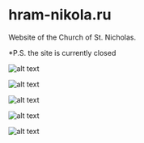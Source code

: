 # hram-nikola.ru
Website of the Church of St. Nicholas.

*P.S. the site is currently closed

![alt text](https://github.com/ZERDICORP/overview-hram-nikola.ru/blob/main/screenshots/s1.png?row=true)

![alt text](https://github.com/ZERDICORP/overview-hram-nikola.ru/blob/main/screenshots/s2.png?row=true)

![alt text](https://github.com/ZERDICORP/overview-hram-nikola.ru/blob/main/screenshots/s3.png?row=true)

![alt text](https://github.com/ZERDICORP/overview-hram-nikola.ru/blob/main/screenshots/s4.png?row=true)

![alt text](https://github.com/ZERDICORP/overview-hram-nikola.ru/blob/main/screenshots/s5.png?row=true)
